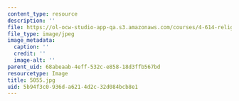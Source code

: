 ```yaml
---
content_type: resource
description: ''
file: https://ol-ocw-studio-app-qa.s3.amazonaws.com/courses/4-614-religious-architecture-and-islamic-cultures-fall-2002/5b94f3c0936da6214d2c32d084bcb8e1_5055.jpg
file_type: image/jpeg
image_metadata:
  caption: ''
  credit: ''
  image-alt: ''
parent_uid: 68abeaab-4eff-532c-e858-18d3ffb567bd
resourcetype: Image
title: 5055.jpg
uid: 5b94f3c0-936d-a621-4d2c-32d084bcb8e1
---
```

